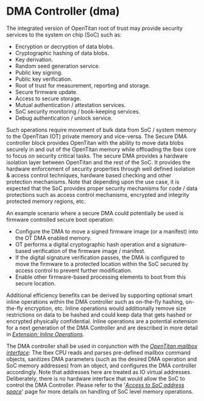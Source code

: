 # DMA Controller (dma)

The integrated version of OpenTitan root of trust may provide security
services to the system on chip (SoC) such as:

-   Encryption or decryption of data blobs.
-   Cryptographic hashing of data blobs.
-   Key derivation.
-   Random seed generation service.
-   Public key signing.
-   Public key verification.
-   Root of trust for measurement, reporting and storage.
-   Secure firmware update.
-   Access to secure storage.
-   Mutual authentication / attestation services.
-   SoC security monitoring / book-keeping services.
-   Debug authentication / unlock service.

Such operations require movement of bulk data from SoC / system memory
to the OpenTitan (OT) private memory and vice-versa. The Secure DMA
controller block provides OpenTitan with the ability to move data
blobs securely in and out of the OpenTitan memory while offloading the
Ibex core to focus on security critical tasks. The secure DMA provides
a hardware isolation layer between OpenTitan and the rest of the SoC.
It provides the hardware enforcement of security properties through well
defined isolation & access control techniques, hardware based checking
and other protection mechanisms. Note that depending upon the use case, it
is expected that the SoC provides proper security mechanisms for code /
data protections such as access control mechanisms, encrypted and
integrity protected memory regions, etc.

An example scenario where a secure DMA could potentially be used is
firmware controlled secure boot operation:

-   Configure the DMA to move a signed firmware image (or a manifest) into the OT
    DMA enabled memory.
-   OT performs a digital cryptographic hash operation and a signature-based
    verification of the firmware image / manifest.
-   If the digital signature verification passes, the DMA is configured to move
    the firmware to a protected location within the SoC secured by
    access control to prevent further modification.
-   Enable other firmware-based processing elements to boot from this
    secure location.

Additional efficiency benefits can be derived by supporting optional
smart inline operations within the DMA controller such as on-the-fly hashing, on-the-fly
encryption, etc. Inline operations would
additionally remove size restrictions on data to be hashed and could
keep data that gets hashed or encrypted physically confidential. Inline
operations are a potential extension for a next generation of the DMA
Controller and are described in more detail in [*Extension: Inline
Operations*](./doc/theory_of_operation.md#extension-inline-operations).

The DMA controller shall be used in conjunction with the
[*OpenTitan mailbox interface*](): The Ibex CPU reads
and parses pre-defined mailbox command objects, sanitizes DMA parameters
(such as the desired DMA operation and SoC memory addresses) from an
object, and configures the DMA controller accordingly. Note that
addresses here are treated as IO virtual addresses. Deliberately, there
is no hardware interface that would allow the SoC to control the DMA
Controller. Please refer to the '[*Access to SoC address
space*]()'
page for more details on handling of SoC level memory operations.
